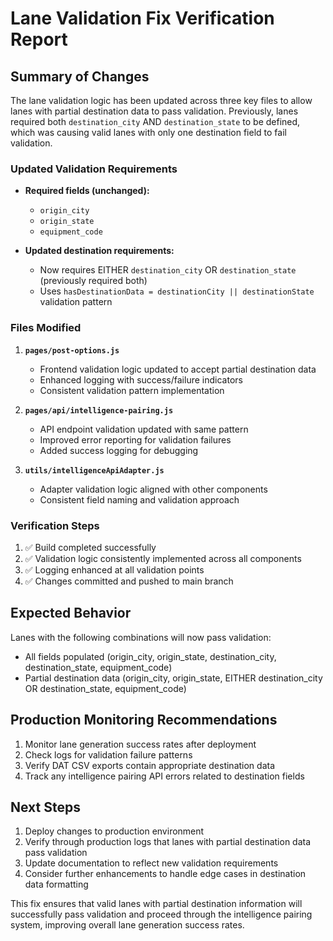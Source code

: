 # Lane Validation Fix Verification Report

## Summary of Changes

The lane validation logic has been updated across three key files to allow lanes with partial destination data to pass validation. Previously, lanes required both `destination_city` AND `destination_state` to be defined, which was causing valid lanes with only one destination field to fail validation.

### Updated Validation Requirements

- **Required fields (unchanged):**
  - `origin_city`
  - `origin_state`
  - `equipment_code`

- **Updated destination requirements:**
  - Now requires EITHER `destination_city` OR `destination_state` (previously required both)
  - Uses `hasDestinationData = destinationCity || destinationState` validation pattern

### Files Modified

1. **`pages/post-options.js`**
   - Frontend validation logic updated to accept partial destination data
   - Enhanced logging with success/failure indicators
   - Consistent validation pattern implementation

2. **`pages/api/intelligence-pairing.js`**
   - API endpoint validation updated with same pattern
   - Improved error reporting for validation failures
   - Added success logging for debugging

3. **`utils/intelligenceApiAdapter.js`**
   - Adapter validation logic aligned with other components
   - Consistent field naming and validation approach

### Verification Steps

1. ✅ Build completed successfully
2. ✅ Validation logic consistently implemented across all components
3. ✅ Logging enhanced at all validation points
4. ✅ Changes committed and pushed to main branch

## Expected Behavior

Lanes with the following combinations will now pass validation:

- All fields populated (origin_city, origin_state, destination_city, destination_state, equipment_code)
- Partial destination data (origin_city, origin_state, EITHER destination_city OR destination_state, equipment_code)

## Production Monitoring Recommendations

1. Monitor lane generation success rates after deployment
2. Check logs for validation failure patterns
3. Verify DAT CSV exports contain appropriate destination data
4. Track any intelligence pairing API errors related to destination fields

## Next Steps

1. Deploy changes to production environment
2. Verify through production logs that lanes with partial destination data pass validation
3. Update documentation to reflect new validation requirements
4. Consider further enhancements to handle edge cases in destination data formatting

This fix ensures that valid lanes with partial destination information will successfully pass validation and proceed through the intelligence pairing system, improving overall lane generation success rates.
